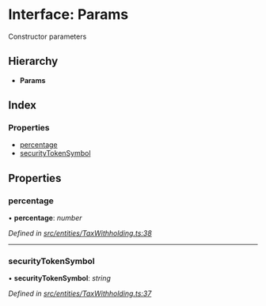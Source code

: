 # Interface: Params

Constructor parameters

## Hierarchy

* **Params**

## Index

### Properties

* [percentage](entities.params.md#percentage)
* [securityTokenSymbol](entities.params.md#securitytokensymbol)

## Properties

###  percentage

• **percentage**: *number*

*Defined in [src/entities/TaxWithholding.ts:38](https://github.com/PolymathNetwork/polymath-sdk/blob/1abe1ae/src/entities/TaxWithholding.ts#L38)*

___

###  securityTokenSymbol

• **securityTokenSymbol**: *string*

*Defined in [src/entities/TaxWithholding.ts:37](https://github.com/PolymathNetwork/polymath-sdk/blob/1abe1ae/src/entities/TaxWithholding.ts#L37)*
